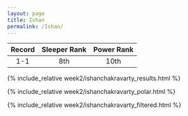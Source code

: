 ```yaml
---
layout: page
title: Ishan
permalink: /Ishan/
---
```


Record | Sleeper Rank | Power Rank               
:--: | :--: | :--:
1-1 | 8th | 10th   

{% include_relative week2/ishanchakravarty_results.html %}

{% include_relative week2/ishanchakravarty_polar.html %}

{% include_relative week2/ishanchakravarty_filtered.html %}
